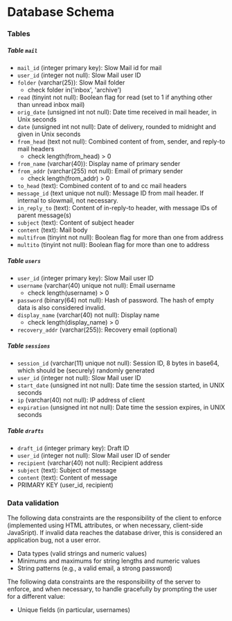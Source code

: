 # Database Schema

### Tables

##### Table `mail`

- `mail_id` (integer primary key): Slow Mail id for mail
- `user_id` (integer not null): Slow Mail user ID
- `folder` (varchar(25)): Slow Mail folder
    - check folder in('inbox', 'archive')
- `read` (tinyint not null): Boolean flag for read (set to 1 if anything other than unread inbox mail)
- `orig_date` (unsigned int not null): Date time received in mail header, in Unix seconds
- `date` (unsigned int not null): Date of delivery, rounded to midnight and given in Unix seconds
- `from_head` (text not null): Combined content of from, sender, and reply-to mail headers
    - check length(from_head) > 0
- `from_name` (varchar(40)): Display name of primary sender
- `from_addr` (varchar(255) not null): Email of primary sender
    - check length(from_addr) > 0
- `to_head` (text): Combined content of to and cc mail headers
- `message_id` (text unique not null): Message ID from mail header. If internal to slowmail, not necessary.
- `in_reply_to` (text): Content of in-reply-to header, with message IDs of parent message(s)
- `subject` (text): Content of subject header
- `content` (text): Mail body
- `multifrom` (tinyint not null): Boolean flag for more than one from address
- `multito` (tinyint not null): Boolean flag for more than one to address

##### Table `users`

- `user_id` (integer primary key): Slow Mail user ID
- `username` (varchar(40) unique not null): Email username
    - check length(username) > 0
- `password` (binary(64) not null): Hash of password. The hash of empty data is also considered invalid.
- `display_name` (varchar(40) not null): Display name
    - check length(display_name) > 0
- `recovery_addr` (varchar(255)): Recovery email (optional)

##### Table `sessions`

- `session_id` (varchar(11) unique not null): Session ID, 8 bytes in base64, which should be (securely) randomly generated
- `user_id` (integer not null): Slow Mail user ID
- `start_date` (unsigned int not null): Date time the session started, in UNIX seconds
- `ip` (varchar(40) not null): IP address of client
- `expiration` (unsigned int not null): Date time the session expires, in UNIX seconds

##### Table `drafts`

- `draft_id` (integer primary key): Draft ID
- `user_id` (integer not null): Slow Mail user ID of sender
- `recipient` (varchar(40) not null): Recipient address
- `subject` (text): Subject of message
- `content` (text): Content of message
- PRIMARY KEY (user_id, recipient)

### Data validation

The following data constraints are the responsibility of the client to enforce (implemented using HTML attributes, or when necessary, client-side JavaSript). If invalid data reaches the database driver, this is considered an application bug, not a user error.

- Data types (valid strings and numeric values)
- Minimums and maximums for string lengths and numeric values
- String patterns (e.g., a valid email, a strong password)

The following data constraints are the responsibility of the server to enforce, and when necessary, to handle gracefully by prompting the user for a different value:

- Unique fields (in particular, usernames)
